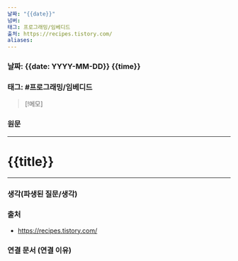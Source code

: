 ```yaml
---
날짜: "{{date}}"
넘버: 
태그: 프로그래밍/임베디드
출처: https://recipes.tistory.com/
aliases:
---
```

### 날짜: {{date: YYYY-MM-DD}} {{time}}

### 태그: #프로그래밍/임베디드 

>[!메모]
>

### 원문
---
# {{title}}

---
### 생각(파생된 질문/생각)

### 출처
- https://recipes.tistory.com/

### 연결 문서 (연결 이유)
